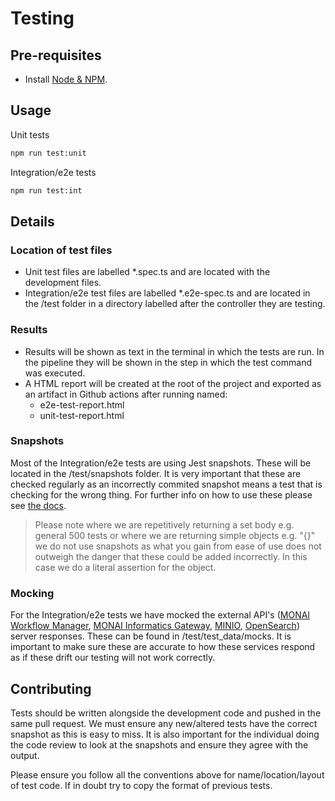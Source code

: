 # Testing

## Pre-requisites

- Install [Node & NPM](https://docs.npmjs.com/downloading-and-installing-node-js-and-npm).

## Usage

Unit tests

```bash
npm run test:unit
```

Integration/e2e tests

```bash
npm run test:int
```

## Details

### Location of test files

- Unit test files are labelled *.spec.ts and are located with the development files.
- Integration/e2e test files are labelled *.e2e-spec.ts and are located in the /test folder in a directory labelled after the controller they are testing.

### Results

- Results will be shown as text in the terminal in which the tests are run. In the pipeline they will be shown in the step in which the test command was executed.
- A HTML report will be created at the root of the project and exported as an artifact in Github actions after running named:
  - e2e-test-report.html
  - unit-test-report.html  

### Snapshots

Most of the Integration/e2e tests are using Jest snapshots. These will be located in the /test/snapshots folder. It is very important that these are checked regularly as an incorrectly commited snapshot means a test that is checking for the wrong thing. For further info on how to use these please see [the docs](https://jestjs.io/docs/snapshot-testing).
> Please note where we are repetitively returning a set body e.g. general 500 tests or where we are returning simple objects e.g. "{}" we do not use snapshots as what you gain from ease of use does not outweigh the danger that these could be added incorrectly. In this case we do a literal assertion for the object.

### Mocking

For the Integration/e2e tests we have mocked the external API's ([MONAI Workflow Manager](https://github.com/Project-MONAI/monai-deploy-workflow-manager), [MONAI Informatics Gateway](https://github.com/Project-MONAI/monai-deploy-informatics-gateway), [MINIO](https://min.io/), [OpenSearch](https://opensearch.org/)) server responses. These can be found in /test/test_data/mocks. It is important to make sure these are accurate to how these services respond as if these drift our testing will not work correctly.

## Contributing

Tests should be written alongside the development code and pushed in the same pull request. We must ensure any new/altered tests have the correct snapshot as this is easy to miss. It is also important for the individual doing the code review to look at the snapshots and ensure they agree with the output.

Please ensure you follow all the conventions above for name/location/layout of test code. If in doubt try to copy the format of previous tests.
